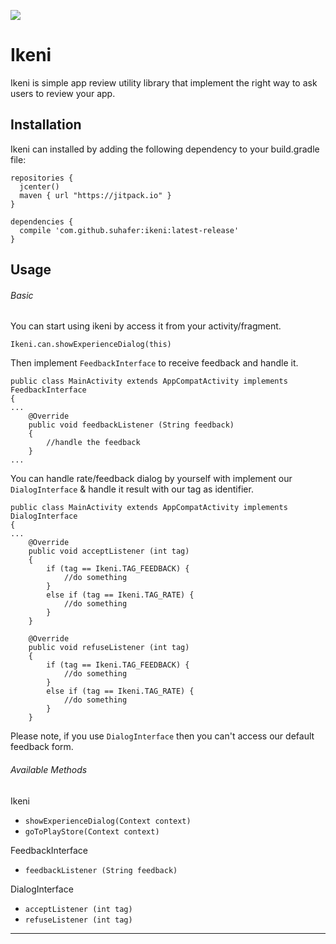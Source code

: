 [![](https://jitpack.io/v/suhafer/ikeni.svg)](https://jitpack.io/#suhafer/ikeni)

# Ikeni
Ikeni is simple app review utility library that implement the right way to ask users to review your app.

## Installation
Ikeni can installed by adding the following dependency to your build.gradle file:
```
repositories {
  jcenter()
  maven { url "https://jitpack.io" }
}
```
```
dependencies {
  compile 'com.github.suhafer:ikeni:latest-release'
}
```
## Usage
###### Basic
You can start using ikeni by access it from your activity/fragment.
```
Ikeni.can.showExperienceDialog(this)
```
Then implement `FeedbackInterface` to receive feedback and handle it.
```
public class MainActivity extends AppCompatActivity implements FeedbackInterface
{
...
    @Override
    public void feedbackListener (String feedback)
    {
        //handle the feedback
    }
...
```

You can handle rate/feedback dialog by yourself with implement our `DialogInterface` & handle it result with our tag as identifier.
```
public class MainActivity extends AppCompatActivity implements DialogInterface
{
...
    @Override
    public void acceptListener (int tag)
    {
        if (tag == Ikeni.TAG_FEEDBACK) {
            //do something
        }
        else if (tag == Ikeni.TAG_RATE) {
            //do something
        }
    }

    @Override
    public void refuseListener (int tag)
    {
        if (tag == Ikeni.TAG_FEEDBACK) {
            //do something
        }
        else if (tag == Ikeni.TAG_RATE) {
            //do something
        }
    }
```
Please note, if you use `DialogInterface` then you can't access our default feedback form.


###### Available Methods
Ikeni
* `showExperienceDialog(Context context)`
* `goToPlayStore(Context context)`

FeedbackInterface
* `feedbackListener (String feedback)`

DialogInterface
* `acceptListener (int tag)`
* `refuseListener (int tag)`
---
